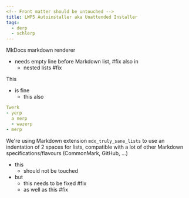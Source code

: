 ```yaml
---
<!-- Front matter should be untouched -->
title: LWP5 Autoinstaller aka Unattended Installer
tags:
  - derp
  - schlerp
---
```


MkDocs markdown renderer
- needs empty line before Markdown list, #fix
  also in
  - nested lists #fix

This

- is fine
  - this also

<!-- Also don't touch (fenced) code blocks -->
```yaml
Twerk
- yerp
  a nerp
  - wazerp
- merp
```

We're using Markdown extension `mdx_truly_sane_lists` to use an indentation of 2 spaces for lists, compatible with a lot of other Markdown specifications/flavours (CommonMark, GitHub, ...)

- this
  - should not be touched
- but
    - this needs to be fixed #fix
    - as well as this #fix
